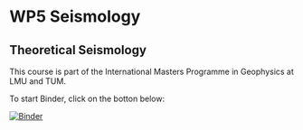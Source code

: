 # WP5 Seismology
## Theoretical Seismology

This course is part of the International Masters Programme in Geophysics at LMU and TUM.

To start Binder, click on the botton below:

[![Binder](https://mybinder.org/badge_logo.svg)](https://mybinder.org/v2/gh/fabian-kutschera/WP5_Seismology/main)
